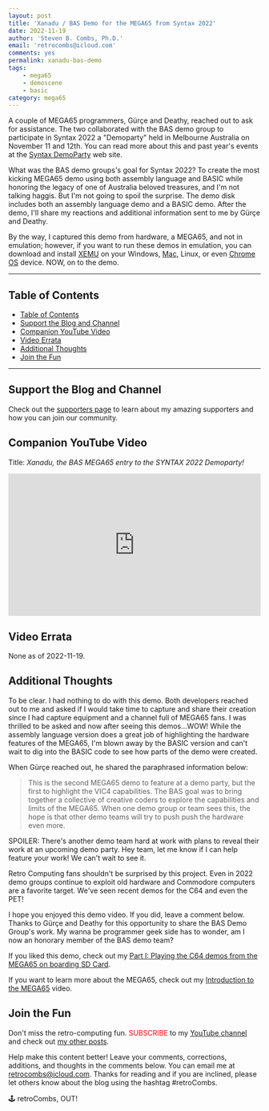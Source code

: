 ```yaml
---
layout: post
title: 'Xanadu / BAS Demo for the MEGA65 from Syntax 2022'
date: 2022-11-19
author: 'Steven B. Combs, Ph.D.'
email: 'retrocombs@icloud.com'
comments: yes
permalink: xanadu-bas-demo
tags:
	- mega65
	- demoscene
	- basic
category: mega65
---
```


A couple of MEGA65 programmers, Gürçe and Deathy, reached out to ask for assistance. The two collaborated with the BAS demo group to participate in Syntax 2022 a "Demoparty" held in Melbourne Australia on November 11 and 12th. You can read more about this and past year's events at the [Syntax DemoParty](https://syntaxparty.org/) web site.

What was the BAS demo groups's goal for Syntax 2022? To create the most kicking MEGA65 demo using both assembly language and BASIC while honoring the legacy of one of Australia beloved treasures, and I'm not talking haggis. But I'm not going to spoil the surprise. The demo disk includes both an assembly language demo and a BASIC demo. After the demo, I'll share my reactions and additional information sent to me by Gürçe and Deathy.

By the way, I captured this demo from hardware, a MEGA65, and not in emulation; however, if you want to run these demos in emulation, you can download and install [XEMU](https://github.lgb.hu/xemu/) on your Windows, [Mac](https://retrocombs.com/xemu-on-mac), Linux, or even [Chrome OS](https://retrocombs.com/mega65-on-chromeos) device. NOW, on to the demo.

----

## Table of Contents

- [Table of Contents](#table-of-contents)
- [Support the Blog and Channel](#support-the-blog-and-channel)
- [Companion YouTube Video](#companion-youtube-video)
- [Video Errata](#video-errata)
- [Additional Thoughts](#additional-thoughts)
- [Join the Fun](#join-the-fun)

----

## Support the Blog and Channel

Check out the [supporters page](/supporters) to learn about my amazing supporters and how you can join our community.

## Companion YouTube Video

Title: _Xanadu, the BAS MEGA65 entry to the SYNTAX 2022 Demoparty!_

<div style="position:relative;padding-top:56.25%;"><p><iframe src="https://www.youtube.com/embed/f8yrrww_bac" frameborder="0" allowfullscreen="true" mozallowfullscreen="true" webkitallowfullscreen="true" style="position:absolute;top:0;left:0;width:100%;height:100%;"></iframe></p></div>

## Video Errata

None as of 2022-11-19.

## Additional Thoughts

To be clear. I had nothing to do with this demo. Both developers reached out to me and asked if I would take time to capture and share their creation since I had capture equipment and a channel full of MEGA65 fans. I was thrilled to be asked and now after seeing this demos…WOW! While the assembly language version does a great job of highlighting the hardware features of the MEGA65, I'm blown away by the BASIC version and can't wait to dig into the BASIC code to see how parts of the demo were created.

When Gürçe reached out, he shared the paraphrased information below:

> This is the second MEGA65 demo to feature at a demo party, but the first to highlight the VIC4 capabilities. The BAS goal was to bring together a collective of creative coders to explore the capabilities and limits of the MEGA65. When one demo group or team sees this, the hope is that other demo teams will try to push push the hardware even more.

SPOILER: There's another demo team hard at work with plans to reveal their work at an upcoming demo party. Hey team, let me know if I can help feature your work! We can't wait to see it.

Retro Computing fans shouldn't be surprised by this project. Even in 2022 demo groups continue to exploit old hardware and Commodore computers are a favorite target. We've seen recent demos for the C64 and even the PET!

I hope you enjoyed this demo video. If you did, leave a comment below. Thanks to Gürçe and Deathy for this opportunity to share the BAS Demo Group's work. My wanna be programmer geek side has to wonder, am I now an honorary member of the BAS demo team?

If you liked this demo, check out my [Part I: Playing the C64 demos from the MEGA65 on boarding SD Card](https://retrocombs.com/c64-on-mega65-livestream).

If you want to learn more about the MEGA65, check out my [Introduction to the MEGA65](https://youtu.be/Vr9rLUQZgJI) video.

## Join the Fun

Don't miss the retro-computing fun. <font color="red">SUBSCRIBE</font> to my [YouTube channel](https://www.youtube.com/stevencombs) and check out [my other posts](https://www.stevencombs.com).

Help make this content better! Leave your comments, corrections, additions, and thoughts in the comments below. You can email me at [retrocombs@icloud.com](mailto:retrocombs@icloud.com). Thanks for reading and if you are inclined, please let others know about the blog using the hashtag #retroCombs.

🕹️ retroCombs, OUT!
